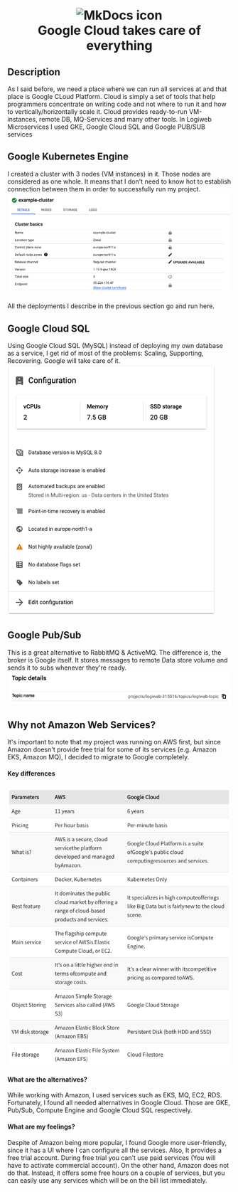 <h1 align="center">
<br><img src="https://download.logo.wine/logo/Google_Cloud_Platform/Google_Cloud_Platform-Logo.wine.png" alt="MkDocs icon" width="200">
<br>Google Cloud takes care of everything
</h1>

## Description

<p>As I said before, we need a place where we can run all services at and that place is Google CLoud Platform.
Cloud is simply a set of tools that help programmers concentrate on writing code and not where to 
run it and how to vertically/horizontally scale it. Cloud provides ready-to-run 
VM-instances, remote DB, MQ-Services and many other tools. In Logiweb Microservices I used GKE, Google Cloud SQL and Google PUB/SUB services</p>

<!-- https://shields.io/ -->

## Google Kubernetes Engine
I created a cluster with 3 nodes (VM instances) in it. Those nodes are considered as one whole. 
It means that I don't need to know hot to establish connection between them in order to successfully run my project.
![cluster-config.png](images/cluster-config.png)

All the deployments I describe in the previous section go and run here.

## Google Cloud SQL
Using Google Cloud SQL (MySQL) instead of deploying my own database as a service, 
I get rid of most of the problems: Scaling, Supporting, Recovering. Google will take care of it.
![db-config.png](images/db-config.png)

## Google Pub/Sub
This is a great alternative to RabbitMQ & ActiveMQ. The difference is, the broker is Google itself. 
It stores messages to remote Data store volume and sends it to subs whenever they're ready.
![topic-info.png](images/topic-info.png)

## Why not Amazon Web Services?
It's important to note that my project was running on AWS first, but since Amazon doesn't provide free trial for 
some of its services (e.g. Amazon EKS, Amazon MQ), I decided to migrate to Google completely.


#### Key differences
![cloud-comparison.png](images/cloud-comparison.png)

#### What are the alternatives?
While working with Amazon, I used services such as EKS, MQ, EC2, RDS. Fortunately, I found all needed alternatives in Google Cloud.
Those are GKE, Pub/Sub, Compute Engine and Google Cloud SQL respectively.


#### What are my feelings?
Despite of Amazon being more popular, I found Google more user-friendly, since it has a UI where I can configure all the services. 
Also, It provides a free trial account. During free trial you can't use paid services (You will have to activate commercial account).
On the other hand, Amazon does not do that. 
Instead, it offers some free hours on a couple of services, but you can easily
use any services which will be on the bill list immediately.